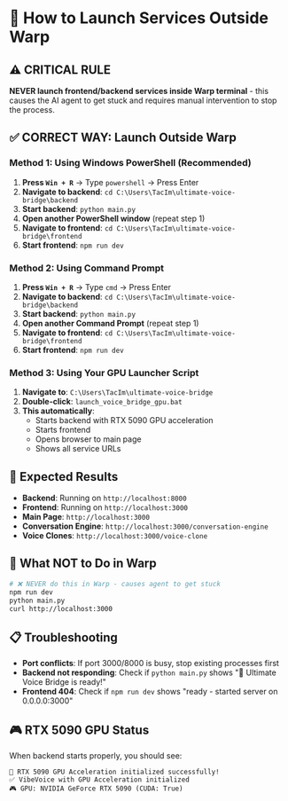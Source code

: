# 🚀 How to Launch Services Outside Warp

## ⚠️ CRITICAL RULE
**NEVER launch frontend/backend services inside Warp terminal** - this causes the AI agent to get stuck and requires manual intervention to stop the process.

## ✅ CORRECT WAY: Launch Outside Warp

### Method 1: Using Windows PowerShell (Recommended)
1. **Press `Win + R`** → Type `powershell` → Press Enter
2. **Navigate to backend**: `cd C:\Users\TacIm\ultimate-voice-bridge\backend`
3. **Start backend**: `python main.py`
4. **Open another PowerShell window** (repeat step 1)
5. **Navigate to frontend**: `cd C:\Users\TacIm\ultimate-voice-bridge\frontend` 
6. **Start frontend**: `npm run dev`

### Method 2: Using Command Prompt
1. **Press `Win + R`** → Type `cmd` → Press Enter
2. **Navigate to backend**: `cd C:\Users\TacIm\ultimate-voice-bridge\backend`
3. **Start backend**: `python main.py`
4. **Open another Command Prompt** (repeat step 1)
5. **Navigate to frontend**: `cd C:\Users\TacIm\ultimate-voice-bridge\frontend`
6. **Start frontend**: `npm run dev`

### Method 3: Using Your GPU Launcher Script
1. **Navigate to**: `C:\Users\TacIm\ultimate-voice-bridge`
2. **Double-click**: `launch_voice_bridge_gpu.bat`
3. **This automatically**:
   - Starts backend with RTX 5090 GPU acceleration
   - Starts frontend 
   - Opens browser to main page
   - Shows all service URLs

## 🎯 Expected Results
- **Backend**: Running on `http://localhost:8000`
- **Frontend**: Running on `http://localhost:3000`
- **Main Page**: `http://localhost:3000`
- **Conversation Engine**: `http://localhost:3000/conversation-engine`
- **Voice Clones**: `http://localhost:3000/voice-clone`

## 🚫 What NOT to Do in Warp
```bash
# ❌ NEVER do this in Warp - causes agent to get stuck
npm run dev
python main.py
curl http://localhost:3000
```

## 📋 Troubleshooting
- **Port conflicts**: If port 3000/8000 is busy, stop existing processes first
- **Backend not responding**: Check if `python main.py` shows "🎤️ Ultimate Voice Bridge is ready!"
- **Frontend 404**: Check if `npm run dev` shows "ready - started server on 0.0.0.0:3000"

## 🎮 RTX 5090 GPU Status
When backend starts properly, you should see:
```
🚀 RTX 5090 GPU Acceleration initialized successfully!
✅ VibeVoice with GPU Acceleration initialized
🎮 GPU: NVIDIA GeForce RTX 5090 (CUDA: True)
```